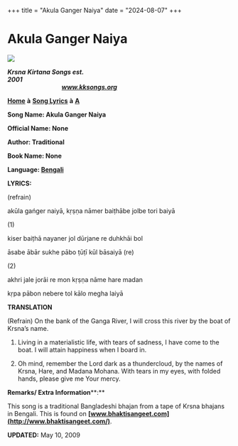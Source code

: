 +++
title = "Akula Ganger Naiya"
date = "2024-08-07"
+++

# Akula Ganger Naiya
**[![](http://kksongs.org/image_files/image002.jpg)](http://kksongs.org/)**

**_Krsna_** **_Kirtana Songs est. 2001_**                                                                                                                                                      **_www.kksongs.org_**

**[Home](http://kksongs.org/)** **à** **[Song Lyrics](http://kksongs.org/lyrics.html)** **à** **[A](http://kksongs.org/songs/song_a.html)**

**Song Name: Akula Ganger Naiya**

**Official Name: None**

**Author: Traditional**

**Book Name: None**

**Language: [Bengali](http://kksongs.org/language/list/bengali.html)**

**LYRICS:**

(refrain)

akūla gańger naiyā, kṛṣṇa nāmer baiṭhābe jolbe tori baiyā

(1)

kiser baiṭhā nayaner jol dūrjane re duhkhāi bol

āsabe ābār sukhe pābo ṭūṭī kūl bāsaiyā (re)

(2)

akhri jale jorāi re mon kṛṣṇa nāme hare madan

kṛpa pābon nebere tol kālo megha laiyā

**TRANSLATION**

(Refrain) On the bank of the Ganga River, I will cross this river by the boat of Krsna’s name.

1) Living in a materialistic life, with tears of sadness, I have come to the boat. I will attain happiness when I board in.

2) Oh mind, remember the Lord dark as a thundercloud, by the names of Krsna, Hare, and Madana Mohana. With tears in my eyes, with folded hands, please give me Your mercy.

**Remarks/ Extra Information****:**

This song is a traditional Bangladeshi bhajan from a tape of Krsna bhajans in Bengali. This is found on **[www.bhaktisangeet.com](http://www.bhaktisangeet.com/)**.

**UPDATED:** May 10, 2009